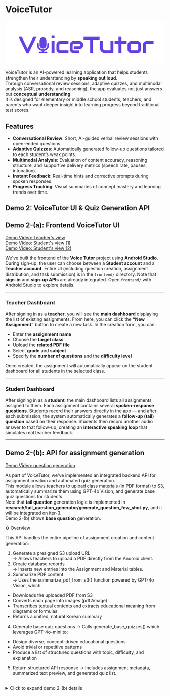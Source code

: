 # VoiceTutor

![Logo](https://raw.githubusercontent.com/snuhcs-course/swpp-2025-project-team-03/main/docs/images/logo.png)

VoiceTutor is an AI-powered learning application that helps students strengthen their understanding by **speaking out loud**.  
Through conversational review sessions, adaptive quizzes, and multimodal analysis (ASR, prosody, and reasoning), the app evaluates not just answers but **conceptual understanding**.  
It is designed for elementary or middle school students, teachers, and parents who want deeper insight into learning progress beyond traditional test scores.

## Features

- **Conversational Review**: Short, AI-guided verbal review sessions with open-ended questions.
- **Adaptive Quizzes**: Automatically generated follow-up questions tailored to each student’s weak points.
- **Multimodal Analysis**: Evaluation of content accuracy, reasoning structure, and supportive delivery metrics (speech rate, pauses, intonation).
- **Instant Feedback**: Real-time hints and corrective prompts during spoken responses.
- **Progress Tracking**: Visual summaries of concept mastery and learning trends over time.

## Demo 2: VoiceTutor UI & Quiz Generation API

## Demo 2-(a): Frontend VoiceTutor UI

[Demo Video: Teacher's view](demo/videos/teacher_view.mp4)  
[Demo Video: Student's view (1)](demo/videos/student_view1.mp4)  
[Demo Video: Student's view (2)](demo/videos/student_view2.mp4)

We've built the frontend of the **Voice Tutor** project using **Android Studio**.
During sign-up, the user can choose between a **Student account** and a **Teacher account**.
Entire UI (including question creation, assignment distribution, and task submission) is in the `frontend/` directory.
Note that **sign-in** and **sign-up APIs** are already integrated.
Open `frontend/` with Android Studio to explore details.

---

### Teacher Dashboard

After signing in as a **teacher**, you will see the **main dashboard** displaying the list of existing assignments.
From here, you can click the **“New Assignment”** button to create a new task.
In the creation form, you can:

* Enter the **assignment name**
* Choose the **target class**
* Upload the **related PDF file**
* Select **grade** and **subject**
* Specify the **number of questions** and the **difficulty level**

Once created, the assignment will automatically appear on the student dashboard for all students in the selected class.

---

### Student Dashboard

After signing in as a **student**, the main dashboard lists all assignments assigned to them.
Each assignment contains several **spoken-response questions**.
Students record their answers directly in the app — and after each submission, the system automatically generates a **follow-up (tail) question** based on their response.
Students then record another audio answer to that follow-up, creating an **interactive speaking loop** that simulates real teacher feedback.

---

## Demo 2-(b): API for assignment generation

[Demo Video: question generation](demo/videos/question_generation.mp4)

As part of VoiceTutor, we've implemented an integrated backend API for assignment creation and automated quiz generation.  
This module allows teachers to upload class materials (in PDF format) to S3, automatically summarize them using GPT-4o Vision, and generate base quiz questions for students.  
Note that **tail question** generation logic is implemented in **research/tail_question_generator/generate_question_few_shot.py**, and it will be integrated on iter-3.  
Demo 2-(b) shows **base question** generation.  

⚙️ Overview

This API handles the entire pipeline of assignment creation and content generation:

1. Generate a presigned S3 upload URL  
   → Allows teachers to upload a PDF directly from the Android client.
2. Create database records  
   → Inserts new entries into the Assignment and Material tables.
3. Summarize PDF content  
   → Uses the summarize_pdf_from_s3() function powered by GPT-4o Vision, which:

- Downloads the uploaded PDF from S3
- Converts each page into images (pdf2image)
- Transcribes textual contents and extracts educational meaning from diagrams or formulas
- Returns a unified, natural Korean summary

4. Generate base quiz questions
   → Calls generate_base_quizzes() which leverages GPT-4o-mini to:

- Design diverse, concept-driven educational questions
- Avoid trivial or repetitive patterns
- Produce a list of structured questions with topic, difficulty, and explanation

5. Return structured API response
   → Includes assignment metadata, summarized text preview, and generated quiz list.

<br />

<details>
<summary> Click to expand demo 2-(b) details</summary>

#### Step 1: Backend setup

1. **Navigate to Backend Directory**

   ```bash
   cd backend
   ```

2. **Create .env**  
   Create your S3 bucket first, and make **.env** at **backend/** directory like below.

   ```bash
   OPENAI_API_KEY='YOUR_OPENAI_API_KEY'
   SECRET_KEY='DJANGO_SECRET_KEY'
   
   AWS_ACCESS_KEY_ID='YOUR_AWS_ACCESS_KEY_ID'
   AWS_SECRET_ACCESS_KEY='YOUR_AWS_SECRET_ACCESS_KEY'
   AWS_REGION=ap-northeast-2
   AWS_STORAGE_BUCKET_NAME='YOUR_S3_BUCKET_NAME' 
   ```

3. **Create Virtual Environment**

   ```bash
   python -m venv venv
   ```

4. **Activate Virtual Environment**

   ```bash
   # Windows
   venv\Scripts\activate

   # Linux/Mac
   source venv/bin/activate
   ```

5. **Install Dependencies**
   ```bash
   pip install -r requirements.txt
   ```

#### Step 2: Run Django Server

```bash
python manage.py runserver
```

#### Step 3: Visit Swagger Page

eg. https://localhost:8000/swagger/

#### Step 4: POST /assignment/create/

First, you can test **POST /assignment/create/** (과제 생성) API.

Sample Request

```bash
{
  "title": "순환계와 배설계 과제",
  "class_id": 0,
  "grade": "중3",
  "subject": "과학",
  "description": "샘플 과제입니다!",
  "due_at": "2025-10-17"
}
```

Sample Response

```bash
# 201 created
{
  "assignment_id": 6,
  "material_id": 9,
  "s3_key": "pdf/0/6/blah-blah.pdf",
  "upload_url": "https://s3.ap-northeast-2.amazonaws.com/voice-tutor/pdf/0/6/blah-blah.pdf?X-Amz-Algorithm=blah-blah&X-Amz-Credential=blah-blah"
}
```

#### Step 5: Upload sample pdf

Run **demo/upload.py** to upload sample pdf using result from **Step 4**

#### Step 6: POST /questions/create/

Second, you can test POST method: **/questions/create/**

Sample Request

```bash
{
  "assignment_id": 6,
  "material_id": 9,
  "total_number": 3
}
```

Sample Response

```bash
{
  "assignment_id": 6,
  "material_summary_id": 10,
  "summary_preview": "**중2 과학**\n\n핵심요점정리\n\n4단원 - 소화, 순환, 호흡, 배설 (2)\n\nIV - 2 호흡과 배설 (1)\n\n1. 호흡과 호흡 기관\n(1) 호흡: 산소가 영양소와 반응하여 물",
  "questions": [
    {
      "id": 11,
      "number": 1,
      "question": "호흡 운동에서 갈비뼈와 횡격막의 움직임이 흉강의 압력에 어떤 영향을 미치는지 설명해 보세요.",
      "answer": "갈비뼈가 올라가고 횡격막이 내려가면 흉강의 부피가 커져 압력이 낮아지고, 이로 인해 외부에서 폐로 공기가 들어옵니다.",
      "explanation": "호흡 운동은 갈비뼈와 횡격막의 움직임에 의해 흉강의 부피와 압력이 변화하여 공기가 폐로 유입되거나 배출되는 과정을 설명합니다.",
      "difficulty": "medium"
    },
    {
      "id": 12,
      "number": 2,
      "question": "외호흡과 내호흡의 차이점에 대해 설명하고, 각 과정에서 산소와 이산화탄소의 변화는 어떻게 이루어지는지 서술해 보세요.",
      "answer": "외호흡은 폐포와 모세 혈관 사이에서 산소가 혈액으로 들어가고 이산화탄소가 나오는 과정이며, 내호흡은 혈액과 조직 세포 사이에서 산소가 세포로 들어가고 이산화탄소가 혈액으로 나오는 과정입니다.",
      "explanation": "이 질문은 학생들이 외호흡과 내호흡의 정의와 기체 교환의 원리를 이해하고, 각 과정에서 기체의 농도 변화에 대해 사고하도록 유도합니다.",
      "difficulty": "hard"
    },
    {
      "id": 13,
      "number": 3,
      "question": "콩팥에서 오줌이 생성되는 과정에서 여과, 재흡수, 분비가 각각 어떤 역할을 하는지 설명해 보세요.",
      "answer": "여과는 사구체에서 혈액의 노폐물을 걸러내는 과정, 재흡수는 필요한 물질을 다시 혈액으로 돌려보내는 과정, 분비는 노폐물을 혈액에서 세뇨관으로 이동시키는 과정입니다.",
      "explanation": "이 질문은 학생들이 콩팥의 기능과 오줌 생성 과정의 세 가지 주요 단계를 이해하고, 각 단계의 중요성을 사고하도록 합니다.",
      "difficulty": "medium"
    }
  ]
}
```

</details>
